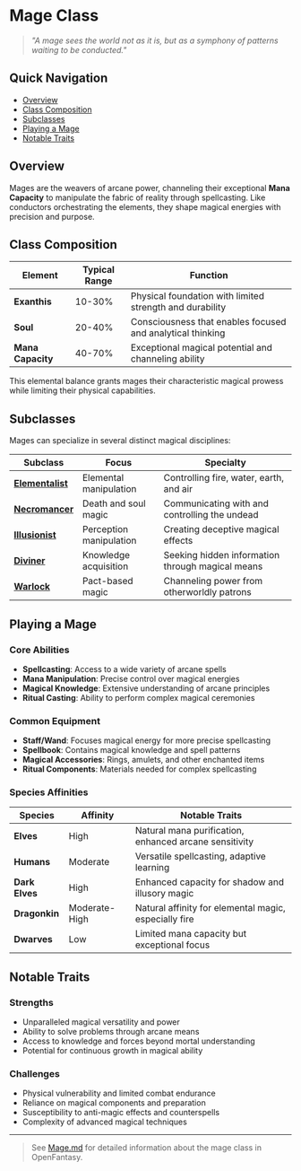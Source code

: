 # Mage Class

> *"A mage sees the world not as it is, but as a symphony of patterns waiting to be conducted."*

## Quick Navigation

- [Overview](#overview)
- [Class Composition](#class-composition)
- [Subclasses](#subclasses)
- [Playing a Mage](#playing-a-mage)
- [Notable Traits](#notable-traits)

## Overview

Mages are the weavers of arcane power, channeling their exceptional **Mana Capacity** to manipulate the fabric of reality through spellcasting. Like conductors orchestrating the elements, they shape magical energies with precision and purpose.

## Class Composition

| Element | Typical Range | Function |
|---------|---------------|----------|
| **Exanthis** | 10-30% | Physical foundation with limited strength and durability |
| **Soul** | 20-40% | Consciousness that enables focused and analytical thinking |
| **Mana Capacity** | 40-70% | Exceptional magical potential and channeling ability |

This elemental balance grants mages their characteristic magical prowess while limiting their physical capabilities.

## Subclasses

Mages can specialize in several distinct magical disciplines:

| Subclass | Focus | Specialty |
|----------|-------|-----------|
| [**Elementalist**](Elementalist.md) | Elemental manipulation | Controlling fire, water, earth, and air |
| [**Necromancer**](Necromancer.md) | Death and soul magic | Communicating with and controlling the undead |
| [**Illusionist**](Illusionist.md) | Perception manipulation | Creating deceptive magical effects |
| [**Diviner**](Diviner.md) | Knowledge acquisition | Seeking hidden information through magical means |
| [**Warlock**](Warlock.md) | Pact-based magic | Channeling power from otherworldly patrons |

## Playing a Mage

### Core Abilities

- **Spellcasting**: Access to a wide variety of arcane spells
- **Mana Manipulation**: Precise control over magical energies
- **Magical Knowledge**: Extensive understanding of arcane principles
- **Ritual Casting**: Ability to perform complex magical ceremonies

### Common Equipment

- **Staff/Wand**: Focuses magical energy for more precise spellcasting
- **Spellbook**: Contains magical knowledge and spell patterns
- **Magical Accessories**: Rings, amulets, and other enchanted items
- **Ritual Components**: Materials needed for complex spellcasting

### Species Affinities

| Species | Affinity | Notable Traits |
|---------|----------|----------------|
| **Elves** | High | Natural mana purification, enhanced arcane sensitivity |
| **Humans** | Moderate | Versatile spellcasting, adaptive learning |
| **Dark Elves** | High | Enhanced capacity for shadow and illusory magic |
| **Dragonkin** | Moderate-High | Natural affinity for elemental magic, especially fire |
| **Dwarves** | Low | Limited mana capacity but exceptional focus |

## Notable Traits

### Strengths

- Unparalleled magical versatility and power
- Ability to solve problems through arcane means
- Access to knowledge and forces beyond mortal understanding
- Potential for continuous growth in magical ability

### Challenges

- Physical vulnerability and limited combat endurance
- Reliance on magical components and preparation
- Susceptibility to anti-magic effects and counterspells
- Complexity of advanced magical techniques

---

> See [Mage.md](Mage.md) for detailed information about the mage class in OpenFantasy. 